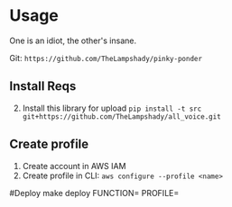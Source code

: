 
# Usage
One is an idiot, the other's insane.

Git: `https://github.com/TheLampshady/pinky-ponder`


## Install Reqs
2. Install this library for upload
`pip install -t src git+https://github.com/TheLampshady/all_voice.git`


## Create profile
1) Create account in AWS IAM
2) Create profile in CLI: `aws configure --profile <name>`

#Deploy
make deploy FUNCTION=<function> PROFILE=<name>

